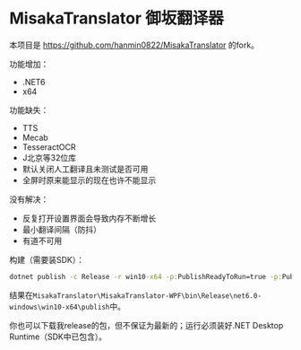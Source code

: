 # MisakaTranslator 御坂翻译器

本项目是 https://github.com/hanmin0822/MisakaTranslator 的fork。

功能增加：

* .NET6
* x64

功能缺失：

* TTS
* Mecab
* TesseractOCR
* J北京等32位库
* 默认关闭人工翻译且未测试是否可用
* 全屏时原来能显示的现在也许不能显示

没有解决：

* 反复打开设置界面会导致内存不断增长
* 最小翻译间隔（防抖）
* 有道不可用

构建（需要装SDK）：

```cmd
dotnet publish -c Release -r win10-x64 -p:PublishReadyToRun=true -p:PublishReadyToRunUseCrossgen2=true -p:DebugType=none --self-contained=false
```

结果在`MisakaTranslator\MisakaTranslator-WPF\bin\Release\net6.0-windows\win10-x64\publish`中。

你也可以下载我release的包，但不保证为最新的；运行必须装好.NET Desktop Runtime（SDK中已包含）。
